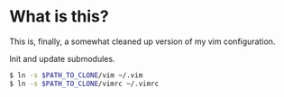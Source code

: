 What is this?
==

This is, finally, a somewhat cleaned up version of my vim configuration.

Init and update submodules.

```bash
$ ln -s $PATH_TO_CLONE/vim ~/.vim
$ ln -s $PATH_TO_CLONE/vimrc ~/.vimrc
```
